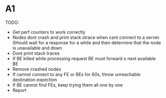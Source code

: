 A1
==================================================

TODO:

- Get perf counters to work correctly
- Nodes dont crash and print stack strace when cant connect to a server. SHould wait for a response for a while and then determine that the node is unavailable and down
- Dont print stack traces
- If BE killed while processing request BE must forward o next available BE
- Remove crashed nodes
- If cannot connect to any FE or BEs for 60s, throw unreachable destination expection 
- If BE cannot find FEs, keep trying them all one by one
- Report